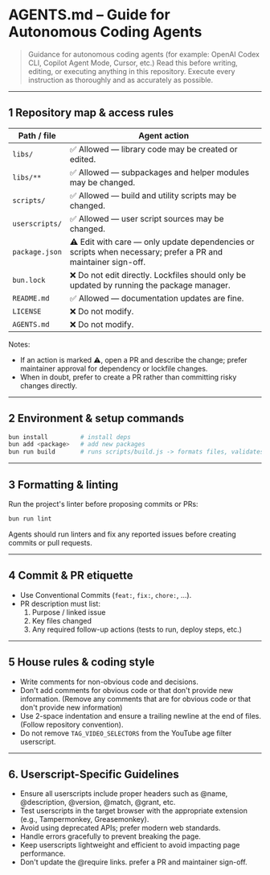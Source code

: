 # AGENTS.md – Guide for Autonomous Coding Agents

> Guidance for autonomous coding agents (for example: OpenAI Codex CLI, Copilot Agent Mode, Cursor, etc.)
> Read this before writing, editing, or executing anything in this repository.
> Execute every instruction as thoroughly and as accurately as possible.

---

## 1 Repository map & access rules

| Path / file | Agent action |
|-------------|---------------|
| `libs/` | ✅ Allowed — library code may be created or edited. |
| `libs/**` | ✅ Allowed — subpackages and helper modules may be changed. |
| `scripts/` | ✅ Allowed — build and utility scripts may be changed. |
| `userscripts/` | ✅ Allowed — user script sources may be changed. |
| `package.json` | ⚠️ Edit with care — only update dependencies or scripts when necessary; prefer a PR and maintainer sign-off. |
| `bun.lock` | ❌ Do not edit directly. Lockfiles should only be updated by running the package manager. |
| `README.md` | ✅ Allowed — documentation updates are fine. |
| `LICENSE` | ❌ Do not modify. |
| `AGENTS.md` | ❌ Do not modify. |

Notes:
- If an action is marked ⚠️, open a PR and describe the change; prefer maintainer approval for dependency or lockfile changes.
- When in doubt, prefer to create a PR rather than committing risky changes directly.

---

## 2 Environment & setup commands

```bash
bun install         # install deps
bun add <package>   # add new packages
bun run build       # runs scripts/build.js -> formats files, validates, writes libs/*.min.js
```

---

## 3 Formatting & linting

Run the project's linter before proposing commits or PRs:

```bash
bun run lint
```

Agents should run linters and fix any reported issues before creating commits or pull requests.

---

## 4 Commit & PR etiquette

- Use Conventional Commits (`feat:`, `fix:`, `chore:`, ...).
- PR description must list:
  1. Purpose / linked issue
  2. Key files changed
  3. Any required follow-up actions (tests to run, deploy steps, etc.)

---

## 5 House rules & coding style
- Write comments for non-obvious code and decisions.
- Don't add comments for obvious code or that don't provide new information. (Remove any comments that are for obvious code or that don't provide new information)
- Use 2-space indentation and ensure a trailing newline at the end of files. (Follow repository convention).
- Do not remove `TAG_VIDEO_SELECTORS` from the YouTube age filter userscript.

---

## 6. Userscript-Specific Guidelines
- Ensure all userscripts include proper headers such as @name, @description, @version, @match, @grant, etc.
- Test userscripts in the target browser with the appropriate extension (e.g., Tampermonkey, Greasemonkey).
- Avoid using deprecated APIs; prefer modern web standards.
- Handle errors gracefully to prevent breaking the page.
- Keep userscripts lightweight and efficient to avoid impacting page performance.
- Don't update the @require links. prefer a PR and maintainer sign-off.
